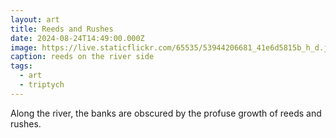 ```yaml
---
layout: art
title: Reeds and Rushes
date: 2024-08-24T14:49:00.000Z
image: https://live.staticflickr.com/65535/53944206681_41e6d5815b_h_d.jpg
caption: reeds on the river side
tags:
  - art
  - triptych
---
```

Along the river, the banks are obscured by the profuse growth of reeds and rushes.
